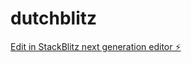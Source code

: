 # dutchblitz

[Edit in StackBlitz next generation editor ⚡️](https://stackblitz.com/~/github.com/AnndyyRobles/dutchblitz)